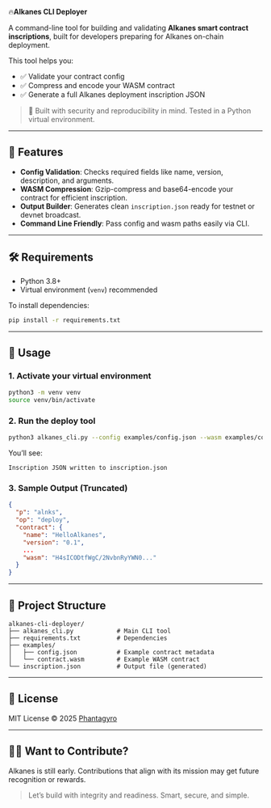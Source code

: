  🔥**Alkanes CLI Deployer**

A command-line tool for building and validating **Alkanes smart contract inscriptions**, built for developers preparing for Alkanes on-chain deployment.

This tool helps you:
- ✅ Validate your contract config
- ✅ Compress and encode your WASM contract
- ✅ Generate a full Alkanes deployment inscription JSON

> 🔐 Built with security and reproducibility in mind. Tested in a Python virtual environment.

---

## 🧰 Features

- **Config Validation**: Checks required fields like name, version, description, and arguments.
- **WASM Compression**: Gzip-compress and base64-encode your contract for efficient inscription.
- **Output Builder**: Generates clean `inscription.json` ready for testnet or devnet broadcast.
- **Command Line Friendly**: Pass config and wasm paths easily via CLI.

---

## 🛠 Requirements

- Python 3.8+
- Virtual environment (`venv`) recommended

To install dependencies:

```bash
pip install -r requirements.txt
````

---

## 🚀 Usage

### 1. Activate your virtual environment

```bash
python3 -m venv venv
source venv/bin/activate
```

### 2. Run the deploy tool

```bash
python3 alkanes_cli.py --config examples/config.json --wasm examples/contract.wasm --out inscription.json
```

You’ll see:

```
Inscription JSON written to inscription.json
```

### 3. Sample Output (Truncated)

```json
{
  "p": "alnks",
  "op": "deploy",
  "contract": {
    "name": "HelloAlkanes",
    "version": "0.1",
    ...
    "wasm": "H4sICODtfWgC/2NvbnRyYWN0..."
  }
}
```

---

## 📂 Project Structure

```
alkanes-cli-deployer/
├── alkanes_cli.py            # Main CLI tool
├── requirements.txt          # Dependencies
├── examples/
│   ├── config.json           # Example contract metadata
│   └── contract.wasm         # Example WASM contract
└── inscription.json          # Output file (generated)
```

---

## 📜 License

MIT License © 2025 [Phantagyro](https://github.com/Phantagyro)

---

## 🙋‍♂️ Want to Contribute?

Alkanes is still early. Contributions that align with its mission may get future recognition or rewards.

> Let’s build with integrity and readiness. Smart, secure, and simple.


